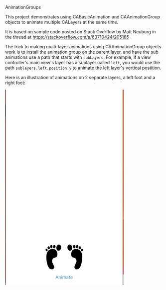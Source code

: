 AnimationGroups

This project demonstrates using CABasicAnimation and CAAnimationGroup objects to animate multiple CALayers at the same time.

It is based on sample code posted on Stack Overflow by Matt Neuburg in the thread at https://stackoverflow.com/a/63710424/205185

The trick to making multi-layer animations using CAAnimationGroup objects work is to install the animation group on the parent layer, and have the sub animations use a path that starts with `subLayers`. For example, if a view controller's main view's layer has a sublayer called `left`, you would use the path `sublayers.left.position.y` to animate the left layer's vertical postition.

Here is an illustration of animations on 2 separate layers, a left foot and a right foot:


![AnimationGroups demo](AnimationGroups_demo.gif)
